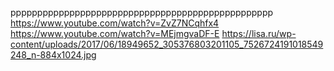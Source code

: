ррррррррррррррррррррррррррррррррррррррррррррррррр
https://www.youtube.com/watch?v=ZvZ7NCqhfx4  
https://www.youtube.com/watch?v=MEjmgvaDF-E 
https://lisa.ru/wp-content/uploads/2017/06/18949652_305376803201105_7526724191018549248_n-884x1024.jpg
